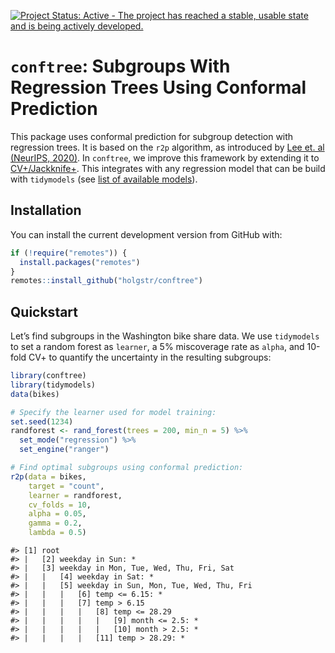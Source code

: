 
<!-- README.md is generated from README.Rmd. Please edit that file -->
<!-- badges: start -->

[![Project Status: Active - The project has reached a stable, usable
state and is being actively
developed.](https://www.repostatus.org/badges/latest/active.svg)](https://www.repostatus.org/#active)
<!-- badges: end -->

# **`conftree`**: Subgroups With Regression Trees Using Conformal Prediction

This package uses conformal prediction for subgroup detection with
regression trees. It is based on the `r2p` algorithm, as introduced by
[Lee et. al (NeurIPS,
2020)](https://proceedings.neurips.cc/paper/2020/hash/1819020b02e926785cf3be594d957696-Abstract.html).
In `conftree`, we improve this framework by extending it to
[CV+/Jackknife+](https://arxiv.org/abs/1905.02928). This integrates with
any regression model that can be build with `tidymodels` (see [list of
available models](https://www.tidymodels.org/find/parsnip/)).

## Installation

You can install the current development version from GitHub with:

``` r
if (!require("remotes")) {
  install.packages("remotes")
}
remotes::install_github("holgstr/conftree")
```

## Quickstart

Let’s find subgroups in the Washington bike share data. We use
`tidymodels` to set a random forest as `learner`, a 5% miscoverage rate
as `alpha`, and 10-fold CV+ to quantify the uncertainty in the resulting
subgroups:

``` r
library(conftree)
library(tidymodels)
data(bikes)

# Specify the learner used for model training:
set.seed(1234)
randforest <- rand_forest(trees = 200, min_n = 5) %>%
  set_mode("regression") %>%
  set_engine("ranger")

# Find optimal subgroups using conformal prediction:
r2p(data = bikes,
    target = "count",
    learner = randforest,
    cv_folds = 10,
    alpha = 0.05,
    gamma = 0.2,
    lambda = 0.5)
```

    #> [1] root
    #> |   [2] weekday in Sun: *
    #> |   [3] weekday in Mon, Tue, Wed, Thu, Fri, Sat
    #> |   |   [4] weekday in Sat: *
    #> |   |   [5] weekday in Sun, Mon, Tue, Wed, Thu, Fri
    #> |   |   |   [6] temp <= 6.15: *
    #> |   |   |   [7] temp > 6.15
    #> |   |   |   |   [8] temp <= 28.29
    #> |   |   |   |   |   [9] month <= 2.5: *
    #> |   |   |   |   |   [10] month > 2.5: *
    #> |   |   |   |   [11] temp > 28.29: *

